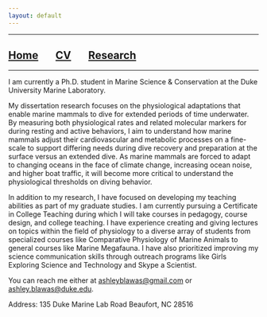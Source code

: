 ```yaml
---
layout: default
---
```


***

## [**Home**](./index.html) &nbsp;&nbsp;&nbsp;&nbsp;&nbsp;&nbsp;[**CV**](./CV.html) &nbsp;&nbsp;&nbsp;&nbsp;&nbsp;&nbsp;[**Research**](./Research.html)

***

I am currently a Ph.D. student in Marine Science & Conservation at the Duke University Marine Laboratory. 

My dissertation research focuses on the physiological adaptations that enable marine mammals to dive for extended periods of time underwater. By measuring both physiological rates and related molecular markers for during resting and active behaviors, I aim to understand how marine mammals adjust their cardiovascular and metabolic processes on a fine-scale to support differing needs during dive recovery and preparation at the surface versus an extended dive. As marine mammals are forced to adapt to changing oceans in the face of climate change, increasing ocean noise, and higher boat traffic, it will become more critical to understand the physiological thresholds on diving behavior. 

In addition to my research, I have focused on developing my teaching abilities as part of my graduate studies. I am currently pursuing a Certificate in College Teaching during which I will take courses in pedagogy, course design, and college teaching.  I have experience creating and giving lectures on topics within the field of physiology to a diverse array of students from specialized courses like Comparative Physiology of Marine Animals to general courses like Marine Megafauna. I have also prioritized improving my science communication skills through outreach programs like Girls Exploring Science and Technology and Skype a Scientist. 


You can reach me either at <a href="mailto:someone@yoursite.com">ashleyblawas@gmail.com</a> or <a href="mailto:someone@yoursite.com">ashley.blawas@duke.edu</a>.


Address:  135 Duke Marine Lab Road
Beaufort, NC 28516

